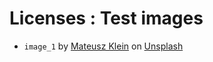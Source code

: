 # Licenses : Test images

* `image_1` by <a href="https://unsplash.com/@mateuszklein?utm_source=unsplash&utm_medium=referral&utm_content=creditCopyText">Mateusz Klein</a> on <a href="https://unsplash.com/t/wallpapers?utm_source=unsplash&utm_medium=referral&utm_content=creditCopyText">Unsplash</a>
